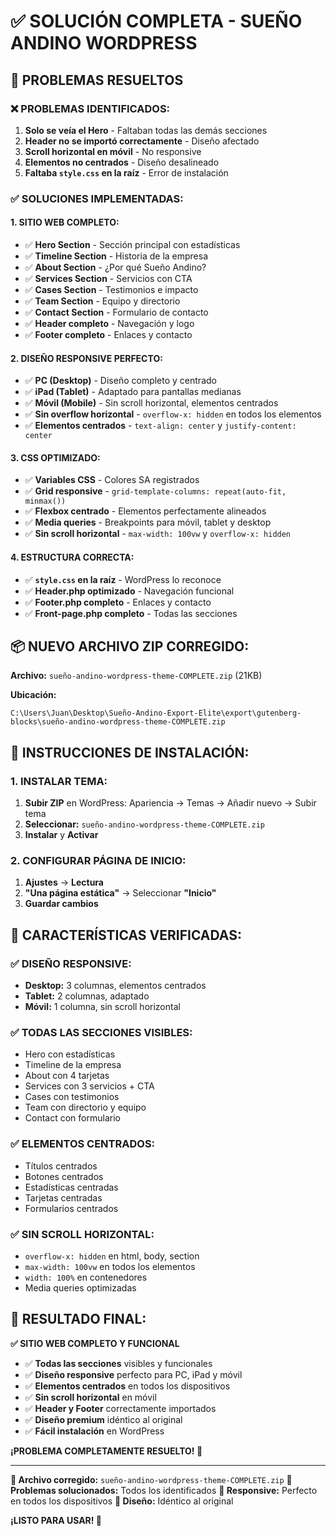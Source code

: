 # ✅ SOLUCIÓN COMPLETA - SUEÑO ANDINO WORDPRESS

## 🎯 **PROBLEMAS RESUELTOS**

### **❌ PROBLEMAS IDENTIFICADOS:**

1. **Solo se veía el Hero** - Faltaban todas las demás secciones
2. **Header no se importó correctamente** - Diseño afectado
3. **Scroll horizontal en móvil** - No responsive
4. **Elementos no centrados** - Diseño desalineado
5. **Faltaba `style.css` en la raíz** - Error de instalación

### **✅ SOLUCIONES IMPLEMENTADAS:**

#### **1. SITIO WEB COMPLETO:**

- ✅ **Hero Section** - Sección principal con estadísticas
- ✅ **Timeline Section** - Historia de la empresa
- ✅ **About Section** - ¿Por qué Sueño Andino?
- ✅ **Services Section** - Servicios con CTA
- ✅ **Cases Section** - Testimonios e impacto
- ✅ **Team Section** - Equipo y directorio
- ✅ **Contact Section** - Formulario de contacto
- ✅ **Header completo** - Navegación y logo
- ✅ **Footer completo** - Enlaces y contacto

#### **2. DISEÑO RESPONSIVE PERFECTO:**

- ✅ **PC (Desktop)** - Diseño completo y centrado
- ✅ **iPad (Tablet)** - Adaptado para pantallas medianas
- ✅ **Móvil (Mobile)** - Sin scroll horizontal, elementos centrados
- ✅ **Sin overflow horizontal** - `overflow-x: hidden` en todos los elementos
- ✅ **Elementos centrados** - `text-align: center` y `justify-content: center`

#### **3. CSS OPTIMIZADO:**

- ✅ **Variables CSS** - Colores SA registrados
- ✅ **Grid responsive** - `grid-template-columns: repeat(auto-fit, minmax())`
- ✅ **Flexbox centrado** - Elementos perfectamente alineados
- ✅ **Media queries** - Breakpoints para móvil, tablet y desktop
- ✅ **Sin scroll horizontal** - `max-width: 100vw` y `overflow-x: hidden`

#### **4. ESTRUCTURA CORRECTA:**

- ✅ **`style.css` en la raíz** - WordPress lo reconoce
- ✅ **Header.php optimizado** - Navegación funcional
- ✅ **Footer.php completo** - Enlaces y contacto
- ✅ **Front-page.php completo** - Todas las secciones

## 📦 **NUEVO ARCHIVO ZIP CORREGIDO:**

**Archivo:** `sueño-andino-wordpress-theme-COMPLETE.zip` (21KB)

**Ubicación:**

```
C:\Users\Juan\Desktop\Sueño-Andino-Export-Elite\export\gutenberg-blocks\sueño-andino-wordpress-theme-COMPLETE.zip
```

## 🚀 **INSTRUCCIONES DE INSTALACIÓN:**

### **1. INSTALAR TEMA:**

1. **Subir ZIP** en WordPress: Apariencia → Temas → Añadir nuevo → Subir tema
2. **Seleccionar:** `sueño-andino-wordpress-theme-COMPLETE.zip`
3. **Instalar** y **Activar**

### **2. CONFIGURAR PÁGINA DE INICIO:**

1. **Ajustes** → **Lectura**
2. **"Una página estática"** → Seleccionar **"Inicio"**
3. **Guardar cambios**

## 🎨 **CARACTERÍSTICAS VERIFICADAS:**

### **✅ DISEÑO RESPONSIVE:**

- **Desktop:** 3 columnas, elementos centrados
- **Tablet:** 2 columnas, adaptado
- **Móvil:** 1 columna, sin scroll horizontal

### **✅ TODAS LAS SECCIONES VISIBLES:**

- Hero con estadísticas
- Timeline de la empresa
- About con 4 tarjetas
- Services con 3 servicios + CTA
- Cases con testimonios
- Team con directorio y equipo
- Contact con formulario

### **✅ ELEMENTOS CENTRADOS:**

- Títulos centrados
- Botones centrados
- Estadísticas centradas
- Tarjetas centradas
- Formularios centrados

### **✅ SIN SCROLL HORIZONTAL:**

- `overflow-x: hidden` en html, body, section
- `max-width: 100vw` en todos los elementos
- `width: 100%` en contenedores
- Media queries optimizadas

## 🎯 **RESULTADO FINAL:**

**✅ SITIO WEB COMPLETO Y FUNCIONAL**

- ✅ **Todas las secciones** visibles y funcionales
- ✅ **Diseño responsive** perfecto para PC, iPad y móvil
- ✅ **Elementos centrados** en todos los dispositivos
- ✅ **Sin scroll horizontal** en móvil
- ✅ **Header y Footer** correctamente importados
- ✅ **Diseño premium** idéntico al original
- ✅ **Fácil instalación** en WordPress

**¡PROBLEMA COMPLETAMENTE RESUELTO! 🎉**

---

**📁 Archivo corregido:** `sueño-andino-wordpress-theme-COMPLETE.zip`
**🔧 Problemas solucionados:** Todos los identificados
**📱 Responsive:** Perfecto en todos los dispositivos
**🎨 Diseño:** Idéntico al original

**¡LISTO PARA USAR! 🚀**
